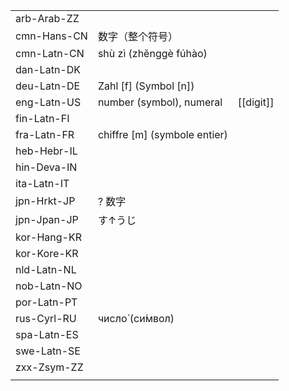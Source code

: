 | | | |
|-|-|-|
| arb-Arab-ZZ |  |  |
| cmn-Hans-CN | 数字（整个符号） |  |
| cmn-Latn-CN | shù zì (zhěnggè fúhào) |  |
| dan-Latn-DK |  |  |
| deu-Latn-DE | Zahl [f] (Symbol [n]) |  |
| eng-Latn-US | number (symbol), numeral | [[digit]] |
| fin-Latn-FI |  |  |
| fra-Latn-FR | chiffre [m] (symbole entier) |  |
| heb-Hebr-IL |  |  |
| hin-Deva-IN |  |  |
| ita-Latn-IT |  |  |
| jpn-Hrkt-JP | ? 数字 |  |
| jpn-Jpan-JP | す↑うじ |  |
| kor-Hang-KR |  |  |
| kor-Kore-KR |  |  |
| nld-Latn-NL |  |  |
| nob-Latn-NO |  |  |
| por-Latn-PT |  |  |
| rus-Cyrl-RU | число́ (си́мвол) |  |
| spa-Latn-ES |  |  |
| swe-Latn-SE |  |  |
| zxx-Zsym-ZZ |  |  |
|  |  |  |
